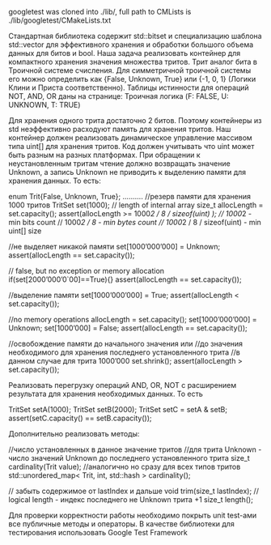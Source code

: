 googletest was cloned into ./lib/, full path to CMLists is ./lib/googletest/CMakeLists.txt

Стандартная библиотека содержит std::bitset и специализацию шаблона std::vector<bool> для эффективного хранения и обработки большого объема данных для битов и bool. Наша задача реализовать контейнер для компактного хранения значения множества тритов. Трит аналог бита в Троичной системе счисления. Для симметричной троичной системы его можно определить как {False, Unknown, True} или {-1, 0, 1}  (Логики Клини и Приста соответственно). Таблицы истинности для операций NOT, AND, OR даны на странице: Троичная логика 
(F: FALSE, U: UNKNOWN, T: TRUE)

Для хранения одного трита достаточно 2 битов. Поэтому контейнеры из std неэффективно расходуют память для хранения тритов. Наш контейнер должен реализовать динамическое управление массивом типа uint[] для хранения тритов. Код должен учитывать что uint может быть разным на разных платформах. При обращении к неустановленным тритам чтение должно возвращать значение Unknown, а запись Unknown не приводить к выделению памяти для хранения данных. То есть:

enum Trit{False, Unknown, True};
……….
//резерв памяти для хранения 1000 тритов
TritSet set(1000); 
// length of internal array
size_t allocLength = set.capacity();
assert(allocLength >= 1000*2 / 8 / sizeof(uint) );
// 1000*2 - min bits count
// 1000*2 / 8 - min bytes count
// 1000*2 / 8 / sizeof(uint) - min uint[] size

//не выделяет никакой памяти
set[1000’000’000] = Unknown; 
assert(allocLength == set.capacity());

// false, but no exception or memory allocation
if(set[2000’000’0`00]==True){} 
assert(allocLength == set.capacity());

//выделение памяти
set[1000’000’000] = True; 
assert(allocLength < set.capacity());

//no memory operations
allocLength = set.capacity();
set[1000’000’000] = Unknown; 
set[1000’000] = False; 
assert(allocLength == set.capacity());

//освобождение памяти до начального значения или 
//до значения необходимого для хранения последнего установленного трита
//в данном случае для трита 1000’000
set.shrink(); 
assert(allocLength > set.capacity());

Реализовать перегрузку операций AND, OR, NOT с расширением результата для хранения необходимых данных. То есть

TritSet setA(1000); 
TritSet setB(2000); 
TritSet setC = setA & setB;
assert(setC.capacity() == setB.capacity());

Дополнительно реализовать методы:

//число установленных в данное значение тритов
//для трита Unknown - число значений Unknown до последнего установленного трита
size_t cardinality(Trit value);
//аналогично но сразу для всех типов тритов
std::unordered_map< Trit, int, std::hash<int> > cardinality();

// забыть содержимое от lastIndex и дальше
void trim(size_t lastIndex);
// logical length - индекс последнего не Unknown трита +1
size_t length();



Для проверки корректности работы необходимо покрыть unit test-ами все публичные методы и операторы.
В качестве библиотеки для тестирования использовать Google Test Framework 

